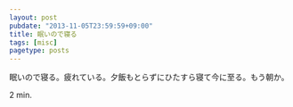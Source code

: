 ```yaml
---
layout: post
pubdate: "2013-11-05T23:59:59+09:00"
title: 眠いので寝る
tags: [misc]
pagetype: posts
---
```

眠いので寝る。疲れている。夕飯もとらずにひたすら寝て今に至る。もう朝か。

2 min.
